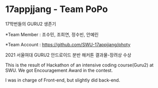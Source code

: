 # 17appjjang - Team PoPo
17학번들의 GURU2 생존기 

*Team Member : 조수민, 조희연, 정수빈, 안예린



*Team Account : https://github.com/SWU-17appjjang/photy



2021 서울여대 GURU2 안드로이드 분반 해커톤 결과물-장려상 수상



This is the result of Hackathon of an intensive coding course(Guru2) at SWU. We got Encouragement Award in the contest. 



I was in charge of Front-end, but slightly did back-end.

